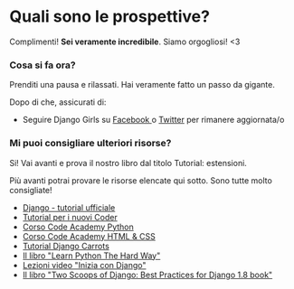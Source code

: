 # Quali sono le prospettive?

Complimenti! **Sei veramente incredibile**. Siamo orgogliosi! &lt;3

### Cosa si fa ora?

Prenditi una pausa e rilassati. Hai veramente fatto un passo da gigante.

Dopo di che, assicurati di:

* Seguire Django Girls su [Facebook ](https://www.facebook.com/AHSubsDesign/)o [Twitter](https://twitter.com/AHSubsDesign/)  per rimanere aggiornata/o

### Mi puoi consigliare ulteriori risorse?

Si! Vai avanti e prova il nostro libro dal titolo Tutorial: estensioni.

Più avanti potrai provare le risorse elencate qui sotto. Sono tutte molto consigliate!

* [Django - tutorial ufficiale](https://docs.djangoproject.com/en/1.8/intro/tutorial01/)
* [Tutorial per i nuovi Coder](http://newcoder.io/tutorials/)
* [Corso Code Academy Python](https://www.codecademy.com/en/tracks/python)
* [Corso Code Academy HTML & CSS](https://www.codecademy.com/tracks/web)
* [Tutorial Django Carrots](https://github.com/ggcarrots/django-carrots)
* [Il libro "Learn Python The Hard Way"](http://learnpythonthehardway.org/book/)
* [Lezioni video "Inizia con Django"](http://gettingstartedwithdjango.com/)
* [Il libro "Two Scoops of Django: Best Practices for Django 1.8 book"](https://twoscoopspress.com/products/two-scoops-of-django-1-8)



